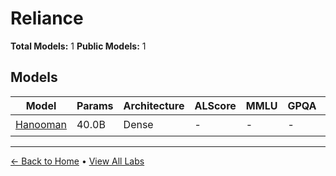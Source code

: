 # Reliance

**Total Models:** 1
**Public Models:** 1

## Models

| Model | Params | Architecture | ALScore | MMLU | GPQA | Released | Status |
|-------|--------|--------------|---------|------|------|----------|--------|
| [Hanooman](../models/reliance/hanooman.md) | 40.0B | Dense | - | - | - | Feb/2024 | 🟢 |

---

[← Back to Home](../README.md) • [View All Labs](../labs/)
